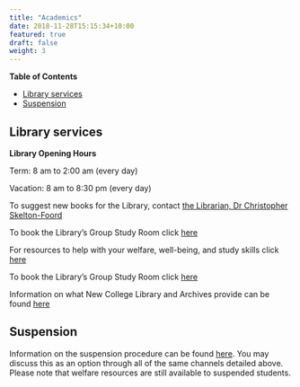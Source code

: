 ```yaml
---
title: "Academics"
date: 2018-11-28T15:15:34+10:00
featured: true
draft: false
weight: 3
---
```




**Table of Contents**
- [Library services](#library-services)
- [Suspension](#suspension)

## Library services

<b>Library Opening Hours</b>

Term: 8 am to 2:00 am (every day)

Vacation: 8 am to 8:30 pm (every day)

To suggest new books for the Library, contact [the Librarian, Dr Christopher Skelton-Foord](christopher.skelton-foord@new.ox.ac.uk)

To book the Library’s Group Study Room click [here](https://www.new.ox.ac.uk/library-group-study-room)

For resources to help with your welfare, well-being, and study skills click [here](https://www.new.ox.ac.uk/student-welfare-and-study-skills-collection)

To book the Library’s Group Study Room click [here](https://www.new.ox.ac.uk/library-group-study-room)

Information on what New College Library and Archives provide can be found [here](https://www.new.ox.ac.uk/library-and-archives)


## Suspension
Information on the suspension procedure can be found [here](https://www.new.ox.ac.uk/sites/default/files/2019-08/Suspension%20policy%202019.pdf). You may discuss this as an option through all of the same channels detailed above. Please note that welfare resources are still available to suspended students.





